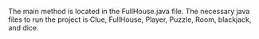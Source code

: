 The main method is located in the FullHouse.java file. The necessary java files to run the project is Clue, FullHouse, Player, Puzzle, Room, blackjack, and dice. 
